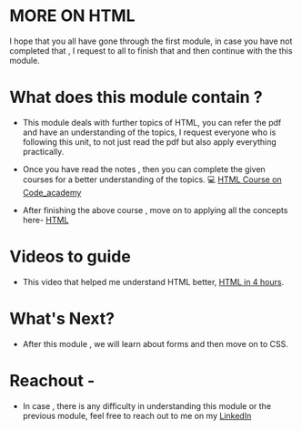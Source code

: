 # MORE ON HTML

I hope that you all have gone through the first module, in case you have not completed that , I request to all to finish that and then continue with the this module.

# What does this module contain ?
- This module deals with further topics of HTML, you can refer the pdf and have an understanding of the topics, I request everyone who is following this unit, to not just read the pdf but also apply everything practically.
- Once you have read the notes , then you can complete the given courses for a better understanding of the topics.
  💻 [HTML Course on Code_academy](https://www.codecademy.com/learn/learn-html)

- After finishing the above course , move on to applying all the concepts here- [HTML](https://www.freecodecamp.org/learn/2022/responsive-web-design/learn-html-by-building-a-cat-photo-app/step-1)

# Videos to guide
- This video that helped me understand HTML better, [HTML in 4 hours](https://www.youtube.com/watch?v=kUMe1FH4CHE).

# What's Next?

- After this module , we will learn about forms and then move on to CSS.

# Reachout -
- In case , there is any difficulty in understanding this module or the previous module, feel free to reach out to me on my [LinkedIn](https://www.linkedin.com/in/akshat-pandey-5a2107228/)
 
